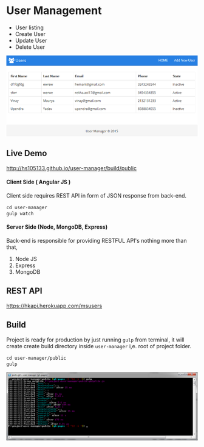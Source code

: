 User Management
==========

- User listing
- Create User
- Update User
- Delete User
  
![User Management](githubimg/um.png)

## Live Demo

http://hs105133.github.io/user-manager/build/public

#### Client Side ( Angular JS )

Client side requires REST API in form of JSON response from back-end.

```
cd user-manager
gulp watch
```

#### Server Side (Node, MongoDB, Express)

Back-end is responsible for providing RESTFUL API's nothing more than that, 

1. Node JS
2. Express
3. MongoDB

## REST API

https://hkapi.herokuapp.com/msusers


## Build

Project is ready for production by just running `gulp` from terminal, it will create create build directory inside `user-manager` i,e. root of project folder.

```shell
cd user-manager/public
gulp
```

![build process](githubimg/build.png)

